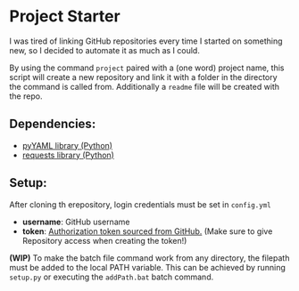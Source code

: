 Project Starter
===============

I was tired of linking GitHub repositories every time I started on something new, so I decided to automate it as much as I could.

By using the command `project` paired with a (one word) project name, this script will create a new repository and link it with a folder in the directory the command is called from. Additionally a `readme` file will be created with the repo.

## Dependencies:

- [pyYAML library (Python)](https://pyyaml.org/)
- [requests library (Python)](https://2.python-requests.org/en/master/)

## Setup:

After cloning th erepository, login credentials must be set in `config.yml`
- **username**: GitHub username
- **token**: [Authorization token sourced from GitHub.](https://github.com/settings/tokens) (Make sure to give Repository access when creating the token!)

**(WIP)** To make the batch file command work from any directory, the filepath must be added to the local PATH variable. This can be achieved by running `setup.py` or executing the `addPath.bat` batch command.